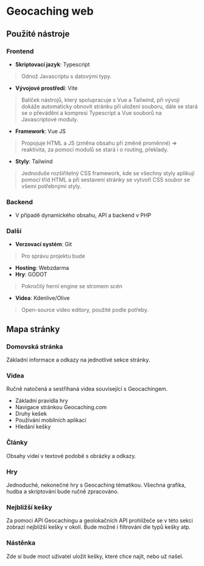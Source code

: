 
# Geocaching web

## Použité nástroje
### Frontend
* **Skriptovací jazyk**: Typescript
> Odnož Javascriptu s datovými typy.
* **Vývojové prostředí**: Vite
> Balíček nástrojů, který spolupracuje s Vue a Tailwind, při vývoji dokáže automaticky obnovit stránku při uložení souboru, dále se stará se o převádění a kompresi Typescript a Vue souborů na Javascriptové moduly.
* **Framework**: Vue JS
> Propojuje HTML a JS (změna obsahu při změně proměnné) => reaktivita, za pomocí modulů se stará i o routing, překlady.
* **Styly**: Tailwind
>Jednoduše rozšiřitelný CSS framework, kde se všechny styly aplikují pomocí tříd HTML a při sestavení stránky se vytvoří CSS soubor se všemi potřebnými styly.
### Backend
* V případě dynamického obsahu, API a backend v PHP
### Další
* **Verzovací systém**: Git
> Pro správu projektu bude 
* **Hosting**: Webzdarma
* **Hry**: GODOT
> Pokročilý herní engine se stromem scén
* **Videa**: Kdenlive/Olive
> Open-source video editory, použité podle potřeby.
> 

## Mapa stránky
### Domovská stránka
Základní informace a odkazy na jednotlivé sekce stránky.
### Videa
Ručně natočená a sestříhaná videa související s Geocachingem.
* Základní pravidla hry
* Navigace stránkou Geocaching.com
* Druhy kešek
* Používání mobilních aplikací
* Hledání kešky
### Články
Obsahy videí v textové podobě s obrázky a odkazy.
### Hry
Jednoduché, nekonečné hry s Geocaching tématikou. Všechna grafika, hudba a skriptování bude ručně zpracováno. 
### Nejbližší kešky
Za pomoci API Geocachingu a geolokačních API prohlížeče se v této sekci zobrazí nejbližší kešky v okolí. Bude možné i filtrování dle typů kešky atp.
### Nástěnka
Zde si bude moct uživatel uložit kešky, které chce najít, nebo už našel.
